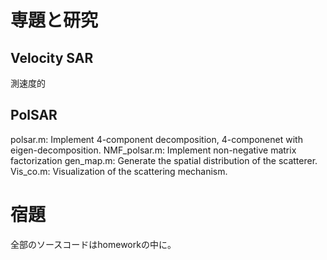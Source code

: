 # 専題と研究

## Velocity SAR 
測速度的

## PolSAR 
polsar.m: Implement 4-component decomposition, 4-componenet with eigen-decomposition.
NMF_polsar.m: Implement non-negative matrix factorization 
gen_map.m: Generate the spatial distribution of the scatterer.
Vis_co.m: Visualization of the scattering mechanism.

# 宿題
全部のソースコードはhomeworkの中に。

